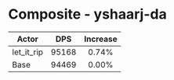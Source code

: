 # Composite - yshaarj-da
| Actor | DPS | Increase |
|---|:---:|:---:|
|let_it_rip|95168|0.74%|
|Base|94469|0.00%|
